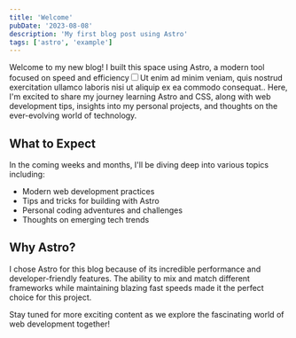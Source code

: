 ```yaml
---
title: 'Welcome'
pubDate: '2023-08-08'
description: 'My first blog post using Astro'
tags: ['astro', 'example']
---
```


Welcome to my new blog! I built this space using Astro, a modern tool focused on speed and efficiency<label for="sn-astro" class="margin-toggle sidenote-number"></label><input type="checkbox" id="sn-astro" class="margin-toggle"/><span class="sidenote">Ut enim ad minim veniam, quis nostrud exercitation ullamco laboris nisi ut aliquip ex ea commodo consequat.</span>. Here, I'm excited to share my journey learning Astro and CSS, along with web development tips, insights into my personal projects, and thoughts on the ever-evolving world of technology.

## What to Expect

In the coming weeks and months, I'll be diving deep into various topics including:

- Modern web development practices
- Tips and tricks for building with Astro
- Personal coding adventures and challenges
- Thoughts on emerging tech trends

## Why Astro?

I chose Astro for this blog because of its incredible performance and developer-friendly features. The ability to mix and match different frameworks while maintaining blazing fast speeds made it the perfect choice for this project.

Stay tuned for more exciting content as we explore the fascinating world of web development together!